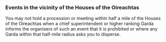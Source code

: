 ###  Events in the vicinity of the Houses of the Oireachtas

You may not hold a procession or meeting within half a mile of the Houses of
the Oireachtas when a chief superintendent or higher ranking Garda informs the
organisers of such an event that it is prohibited or where any Garda within
that half-mile radius asks you to disperse.
